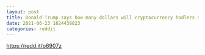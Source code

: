 ```yaml
--- 
layout: post 
title: Donald Trump says how many dollars will cryptocurrency hodlers make 
date: 2021-06-23 1624438823 
categories: reddit 
--- 
```

https://redd.it/o6907z